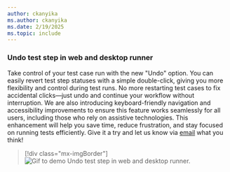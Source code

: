 ```yaml
---
author: ckanyika
ms.author: ckanyika
ms.date: 2/19/2025
ms.topic: include
---
```


### Undo test step in web and desktop runner

Take control of your test case run with the new "Undo" option. You can easily revert test step statuses with a simple double-click, giving you more flexibility and control during test runs. No more restarting test cases to fix accidental clicks—just undo and continue your workflow without interruption. We are also introducing keyboard-friendly navigation and accessibility improvements to ensure this feature works seamlessly for all users, including those who rely on assistive technologies. This enhancement will help you save time, reduce frustration, and stay focused on running tests efficiently. Give it a try and let us know via [email](mailto:adocustomerfeedback@service.microsoft.com) what you think!


> [!div class="mx-imgBorder"]
> ![Gif to demo Undo test step in web and desktop runner.](../../media/252-testplans-01.gif "gif to demo Undo test step in web and desktop runner")